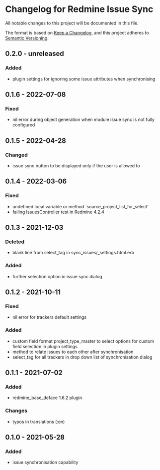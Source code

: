 # Changelog for Redmine Issue Sync

All notable changes to this project will be documented in this file.

The format is based on [Keep a Changelog](https://keepachangelog.com/en/1.0.0/),
and this project adheres to [Semantic Versioning](https://semver.org/spec/v2.0.0.html).

## 0.2.0 - unreleased

### Added

* plugin settings for ignoring some issue attributes when synchronising

## 0.1.6 - 2022-07-08

### Fixed

* nil error during object generation when module issue sync is not fully configured

## 0.1.5 - 2022-04-28

### Changed

* issue sync button to be displayed only if the user is allowed to

## 0.1.4 - 2022-03-06

### Fixed

* undefined local variable or method `source_project_list_for_select'
* failing IssuesController test in Redmine 4.2.4

## 0.1.3 - 2021-12-03

### Deleted

* blank line from select_tag in sync_issues/_settings.html.erb

### Added

* further selection option in issue sync dialog

## 0.1.2 - 2021-10-11

### Fixed

* nil error for trackers default settings

### Added

* custom field format project_type_master to select options for custom field
  selection in plugin settings
* method to relate issues to each other after synchronisation
* select_tag for all trackers in drop down list of synchronisation dialog

## 0.1.1 - 2021-07-02

### Added

* redmine_base_deface 1.6.2 plugin

### Changes

* typos in translations (:en)

## 0.1.0 - 2021-05-28

### Added

* issue synchronisation capability
